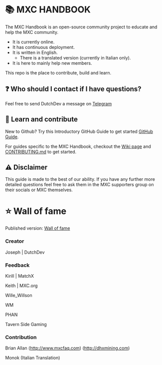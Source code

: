 # 📚 MXC HANDBOOK
The MXC Handbook is an open-source community project to educate and help the MXC community.
- It is currently online.
- It has continuous deployment.
- It is written in English.
  - There is a translated version (currently in Italian only).
- It is here to mainly help new members.

This repo is the place to contribute, build and learn. 

## ❓ Who should I contact if I have questions?
Feel free to send DutchDev a message on [Telegram](https://t.me/Dutchdev)

## 📘 Learn and contribute

New to Github? Try this Introductory GitHub Guide to get started [GitHub Guide](https://guides.github.com/activities/hello-world/).

For guides specific to the MXC Handbook, checkout the [Wiki page](https://github.com/DutchDevOfficial/MXC_Handbook/wiki) and [CONTRIBUTING.md](https://github.com/DutchDevOfficial/MXC_Handbook/blob/master/CONTRIBUTING.md) to get started. 

## ⚠️ Disclaimer
This guide is made to the best of our ability. If you have any further more detailed questions feel free to ask them in the MXC supporters group on their socials or MXC themselves.


# ⭐ Wall of fame
Published version: [Wall of fame](https://mxchandbook.org/#/MDFiles/WallOfFame/main)

### Creator
Joseph | DutchDev

### Feedback
Kirill | MatchX

Keith | MXC.org

Wille_Willson

WM

PHAN

Tavern Side Gaming


### Contribution
Brian Allan (http://www.mxcfaq.com)
            (http://dhxmining.com)

Monok (Italian Translation)
